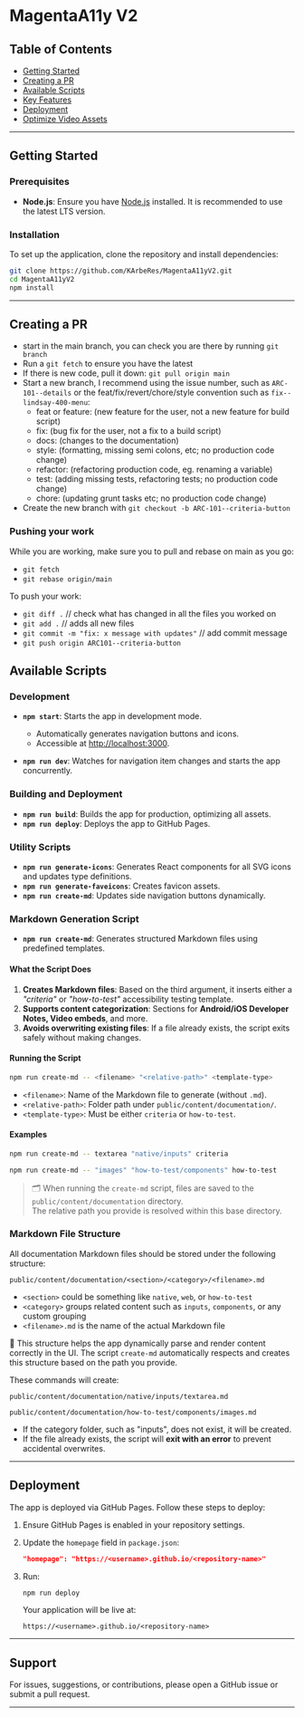 # MagentaA11y V2

## Table of Contents

- [Getting Started](#getting-started)
- [Creating a PR](#creating-a-pr)
- [Available Scripts](#available-scripts)
- [Key Features](#key-features)
- [Deployment](#deployment)
- [Optimize Video Assets](#optimize-video-assets)

---

## Getting Started

### Prerequisites

- **Node.js**: Ensure you have [Node.js](https://nodejs.org/) installed. It is recommended to use the latest LTS version.

### Installation

To set up the application, clone the repository and install dependencies:

```bash
git clone https://github.com/KArbeRes/MagentaA11yV2.git
cd MagentaA11yV2
npm install
```

---

## Creating a PR

- start in the main branch, you can check you are there by running `git branch`
- Run a  `git fetch` to ensure you have the latest
- If there is new code, pull it down: `git pull origin main`
- Start a new branch, I recommend using the issue number, such as `ARC-101--details` or the feat/fix/revert/chore/style convention such as `fix--lindsay-400-menu`:
   - feat or feature: (new feature for the user, not a new feature for build script)
   - fix: (bug fix for the user, not a fix to a build script)
   - docs: (changes to the documentation)
   - style: (formatting, missing semi colons, etc; no production code change)
   - refactor: (refactoring production code, eg. renaming a variable)
   - test: (adding missing tests, refactoring tests; no production code change)
   - chore: (updating grunt tasks etc; no production code change)
- Create the new branch with `git checkout -b ARC-101--criteria-button`

### Pushing your work
While you are working, make sure you to pull and rebase on main as you go: 
  - `git fetch`
  - `git rebase origin/main`

To push your work:
- `git diff .` // check what has changed in all the files you worked on
- `git add .` // adds all new files
- `git commit -m "fix: x message with updates"` // add commit message
- `git push origin ARC101--criteria-button`

## Available Scripts

### Development

- **`npm start`**: Starts the app in development mode.

  - Automatically generates navigation buttons and icons.
  - Accessible at [http://localhost:3000](http://localhost:3000).

- **`npm run dev`**: Watches for navigation item changes and starts the app concurrently.

### Building and Deployment

- **`npm run build`**: Builds the app for production, optimizing all assets.
- **`npm run deploy`**: Deploys the app to GitHub Pages.

### Utility Scripts

- **`npm run generate-icons`**: Generates React components for all SVG icons and updates type definitions.
- **`npm run generate-faveicons`**: Creates favicon assets.
- **`npm run create-md`**: Updates side navigation buttons dynamically.

### Markdown Generation Script

- **`npm run create-md`**: Generates structured Markdown files using predefined templates.

#### What the Script Does

1. **Creates Markdown files**:
   Based on the third argument, it inserts either a _"criteria"_ or _"how-to-test"_ accessibility testing template.
2. **Supports content categorization**: Sections for **Android/iOS Developer Notes, Video embeds**, and more.
3. **Avoids overwriting existing files**: If a file already exists, the script exits safely without making changes.

#### Running the Script

```bash
npm run create-md -- <filename> "<relative-path>" <template-type>
```

- `<filename>`: Name of the Markdown file to generate (without `.md`).
- `<relative-path>`: Folder path under `public/content/documentation/`.
- `<template-type>`: Must be either `criteria` or `how-to-test`.

#### Examples

```bash
npm run create-md -- textarea "native/inputs" criteria
```

```bash
npm run create-md -- "images" "how-to-test/components" how-to-test
```

> 🗂️ When running the `create-md` script, files are saved to the `public/content/documentation` directory.  
> The relative path you provide is resolved within this base directory.

### Markdown File Structure

All documentation Markdown files should be stored under the following structure:

```
public/content/documentation/<section>/<category>/<filename>.md
```

- `<section>` could be something like `native`, `web`, or `how-to-test`
- `<category>` groups related content such as `inputs`, `components`, or any custom grouping
- `<filename>.md` is the name of the actual Markdown file

📁 This structure helps the app dynamically parse and render content correctly in the UI. The script `create-md` automatically respects and creates this structure based on the path you provide.

These commands will create:

```
public/content/documentation/native/inputs/textarea.md
```

```
public/content/documentation/how-to-test/components/images.md
```

- If the category folder, such as "inputs", does not exist, it will be created.
- If the file already exists, the script will **exit with an error** to prevent accidental overwrites.

---

## Deployment

The app is deployed via GitHub Pages. Follow these steps to deploy:

1. Ensure GitHub Pages is enabled in your repository settings.
2. Update the `homepage` field in `package.json`:

   ```json
   "homepage": "https://<username>.github.io/<repository-name>"
   ```

3. Run:

   ```bash
   npm run deploy
   ```

   Your application will be live at:

   ```
   https://<username>.github.io/<repository-name>
   ```

---

## Support

For issues, suggestions, or contributions, please open a GitHub issue or submit a pull request.

---
